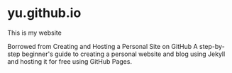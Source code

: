 # yu.github.io

This is my website

Borrowed from Creating and Hosting a Personal Site on GitHub
A step-by-step beginner's guide to creating a personal website and blog using Jekyll and hosting it for free using GitHub Pages.
